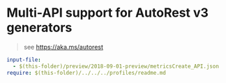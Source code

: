 # Multi-API support for AutoRest v3 generators

> see https://aka.ms/autorest

``` yaml $(enable-multi-api)
input-file:
  - $(this-folder)/preview/2018-09-01-preview/metricsCreate_API.json
require: $(this-folder)/../../../profiles/readme.md
```
